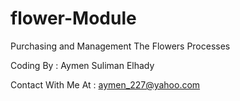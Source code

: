 flower-Module
=============

Purchasing and Management The Flowers Processes


Coding By : Aymen Suliman Elhady

Contact With Me At : aymen_227@yahoo.com
